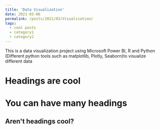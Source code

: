 ```yaml
---
title: 'Data Visualization'
date: 2021-03-06
permalink: /posts/2021/03/Visualization/
tags:
  - cool posts
  - category1
  - category2
---
```


This is a data visualization project using Microsoft Power BI, R and Python (Different python tools such as matplotlib, Plotly, Seaborn)to visualize different data

Headings are cool
======

You can have many headings
======

Aren't headings cool?
------
